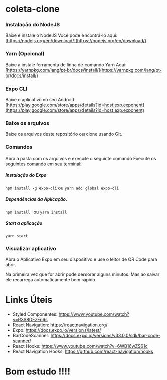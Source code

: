 # coleta-clone


### Instalação do NodeJS
Baixe e instale o NodeJS 
Você pode encontrá-lo aqui: [https://nodejs.org/en/download/](https://nodejs.org/en/download/)

### Yarn (Opcional)
Baixe a instale ferramenta de linha de comando Yarn
Aqui: [https://yarnpkg.com/lang/pt-br/docs/install/](https://yarnpkg.com/lang/pt-br/docs/install/)

### Expo CLI
Baixe o aplicativo no seu Android
[https://play.google.com/store/apps/details?id=host.exp.exponent](https://play.google.com/store/apps/details?id=host.exp.exponent)

### Baixe os arquivos
Baixe os arquivos deste repositório ou clone usando Git.


### Comandos
Abra a pasta com os arquivos e execute o seguinte comando
Execute os seguintes comando em seu terminal:

##### Instalação do Expo

`npm install -g expo-cli`
ou
`yarn add global expo-cli`

##### Dependências da Aplicação.
`npm install `
	ou 
`yarn install`

##### Start a aplicação
`yarn start`


### Visualizar aplicativo
Abra o Aplicativo Expo em seu dispositivo e use o leitor de QR Code para abrir.

Na primeira vez que for abrir pode demorar alguns minutos.
Mas ao salvar ele recarrega automaticamente bem rápido.

# Links Úteis

- Styled Componentes: https://www.youtube.com/watch?v=R3S8DEzEn6s
- React Navigation: https://reactnavigation.org/
- Expo: https://docs.expo.io/versions/latest/
- BarCodeScanner: https://docs.expo.io/versions/v33.0.0/sdk/bar-code-scanner/
- React Hooks: https://www.youtube.com/watch?v=6WB16wZS61c
- React Navigation Hooks: https://github.com/react-navigation/hooks



# Bom estudo !!!!
